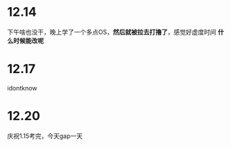 # 12.14
下午啥也没干，晚上学了一个多点OS，**然后就被拉去打撸了**，感觉好虚度时间
**什么时候能改呢**
# 12.17
idontknow
# 12.20
庆祝1.15考完，今天gap一天